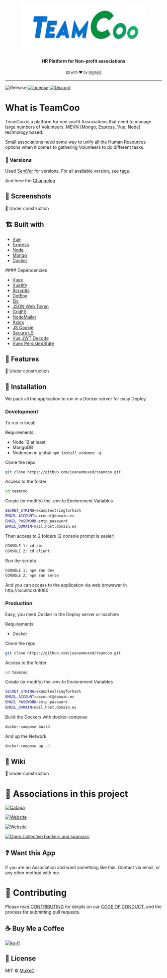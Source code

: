 <div align="center">
  <a href="https://github.com/juananmuxed/teamcoo"><img src="media/TeamCoo_Logo_Shadow.png" alt="TeamCoo Logo" height="140"></a>
  <br>
  <br>
  <p>
    <b>HR Platform for Non-profit associations</b>
  </p>
  <p>
    <sub>⌨️ with ❤︎ by
      <a href="https://github.com/juananmuxed">MuXeD</a>
    </sub>
  </p>
</div>

---

![Release](https://img.shields.io/github/v/release/juananmuxed/teamcoo?include_prereleases&label=Release&logo=github) [![License](https://img.shields.io/github/license/juananmuxed/teamcoo?label=License)](LICENSE) [![Discord](https://img.shields.io/discord/324463341819133953?color=purple&label=Discord&logo=discord)](https://discord.gg/88rzwfU) 

# What is TeamCoo
TeamCoo is a platform for non-profit Associations that need to manage large numbers of Volunteers. MEVN (Mongo, Express, Vue, Node) technology based.

Small associations need some way to unify all the Human Resources options when it comes to gathering Volunteers to do different tasks.

### 📌 Versions
Used [SemVer](http://semver.org/) for versions. For all available version, see [tags](https://github.com/juananmuxed/muxed/tags).

And here the [Changelog](CHANGELOG.md)

## 🍩 Screenshots

🚧 Under construction

## 🏗 Built with
- [Vue](https://vuejs.org/)
- [Express](https://expressjs.com)
- [Node](https://nodejs.org/)
- [Mongo](https://www.mongodb.com)
- [Docker](https://www.docker.com/)

#### Dependencies
- [Vuex](https://github.com/vuejs/vuex)
- [Vuetify](https://vuetifyjs.com/)
- [Bcryptjs](https://www.npmjs.com/package/bcryptjs)
- [DotEnv](https://www.npmjs.com/package/dotenv)
- [Ejs](https://www.npmjs.com/package/ejs)
- [JSON Web Token](https://www.npmjs.com/package/jsonwebtoken)
- [GridFS](https://www.npmjs.com/package/gridfs-stream)
- [NodeMailer](https://nodemailer.com)
- [Axios](https://github.com/axios/axios)
- [JS Cookie](https://www.npmjs.com/package/js-cookie)
- [Secure LS](https://www.npmjs.com/package/secure-ls)
- [Vue JWT Decode](https://www.npmjs.com/package/vue-jwt-decode)
- [Vuex PersistedState](https://www.npmjs.com/package/vuex-persistedstate)

## 🎉 Features
🚧 Under construction

## 🥪 Installation
We pack all the application to run in a Docker server for easy Deploy.

### **Development**
To run in local:

Requirements:
- Node 12 at least
- MongoDB
- Nodemon in global `npm install nodemon -g`

Clone the repo
```bash
git clone https://github.com/juananmuxed/teamcoo.git
```

Access to the folder
```bash
cd teamcoo
```

Create (or modify) the .env to Enviorement Variables
```bash
SECRET_STRING=examplestringforhash
EMAIL_ACCOUNT=account@domain.es
EMAIL_PASSWORD=smtp_password
EMAIL_DOMAIN=mail.host.domain.es
```

Then access to 2 folders (2 console prompt is easier)
```bash
CONSOLE 1: cd api
CONSOLE 2: cd client
```

Run the scripts
```bash
CONSOLE 1: npm run dev
CONSOLE 2: npm run serve
```

And you can access to the application via web browswer in http://localhost:8080

### **Production**
Easy, you need Docker in the Deploy server or machine

Requirements:
- Docker

Clone the repo
```bash
git clone https://github.com/juananmuxed/teamcoo.git
```

Access to the folder
```bash
cd teamcoo
```

Create (or modify) the .env to Enviorement Variables
```bash
SECRET_STRING=examplestringforhash
EMAIL_ACCOUNT=account@domain.es
EMAIL_PASSWORD=smtp_password
EMAIL_DOMAIN=mail.host.domain.es
```

Build the Dockers with docker-compose
```bash
docker-compose build
```

And up the Network
```bash
docker-compose up -d
```

## 🥘 Wiki
🚧 Under construction

# 💖 Associations in this project
  <a href="https://github.com/juananmuxed/teamcoo"><img src="https://catapa.be/wp-content/uploads/2018/05/cropped-CATAPA-NEW-LOGO-2.png" alt="Catapa" height="40"></a>

[![Website](https://img.shields.io/website?down_color=red&down_message=Offline&label=Web&up_color=green&up_message=Online&url=https://catapa.be)](https://catapa.be)

[![Website](https://img.shields.io/website?down_color=red&down_message=Offline&label=Application&up_color=green&up_message=Online&url=https://catapistas.catapa.be)](https://catapistas.catapa.be)

[![Open Collective backers and sponsors](https://img.shields.io/opencollective/all/catapa?label=Collaborators&logo=Open-Collective)](https://opencollective.com/postwoman)

## ❓ Want this App
If you are an Association and want something like this. Contact via email, or any other method with me.

# 🍰 Contributing

Please read [CONTRIBUTING](CONTRIBUTING.md) for details on our [CODE OF CONDUCT](CODE_OF_CONDUCT.md), and the process for submitting pull requests.

## ☕️ Buy Me a Coffee
[![ko-fi](https://www.ko-fi.com/img/githubbutton_sm.svg)](https://ko-fi.com/U7U21M2BE)

## 📑 License

MIT © [MuXeD](LICENSE.md)
